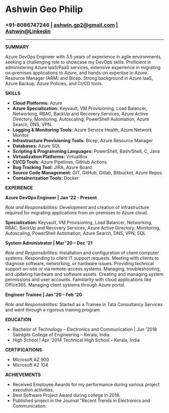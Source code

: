 # Ashwin Geo Philip
###  +91-8086747246 | ashwin.gp2@gmail.com | [Ashwin@Linkedin](https://www.linkedin.com/in/ashwin-geo-philip-45b115136)
***


**SUMMARY**

Azure DevOps Engineer with 3.5 years of experience in agile environments, seeking a challenging role to showcase my DevOps skills. Proficient in administering Azure IaaS/PaaS services, extensive experience in migrating on-premises applications to Azure, and hands-on expertise in Azure Resource Manager (ARM) and Bicep. Strong background in Azure IaaS, Azure Backup, Azure Policies, and CI/CD tools.

**SKILLS**
- **Cloud Platforms:** Azure
- **Azure Specialization:** Keyvault, VM Provisioning, Load Balancer, Networking, RBAC, BackUp and Recovery Services, Azure Active Directory, Monitoring, Autoscaling, PowerShell Automation, Azure Search, DNS, VPN.
- **Logging & Monitoring Tools:** Azure Service Health, Azure Network Monitor
- **Infrastructure Provisioning Tools:** Bicep, Azure Resource Manager
- **Databases:** Azure SQL
- **Scripting & Programming Languages:** PowerShell, Bash/Shell, C, Java
- **Virtualization Platforms:** VirtualBox
- **CI/CD Tools:** Azure Pipelines, GitHub Actions
- **Bug Tracking Tool:** JIRA, Azure Board
- **Source Code Management:** GIT, GitHub, Gitlab, Bitbucket, Azure Repos
- **Containerization Tools:** Docker

**EXPERIENCE**

**Azure DevOps Engineer | Jan '22 - Present**

*Role and Responsibilities:* Development and creation of infrastructure required for migrating applications from on-premises to Azure cloud.

**Specialization:** Keyvault, VM Provisioning, Load Balancer, Networking, RBAC, BackUp and Recovery Services, Azure Active Directory, Monitoring, Autoscaling, PowerShell Automation, Azure Search, DNS, VPN, SQL

**System Administrator | Mar '20 – Dec '21**

*Role and Responsibilities:* Installation and configuration of client computer systems. Responding to client IT support requests. Meeting with clients to diagnose software, networking, or hardware issues. Providing technical support on-site or via remote-access systems. Managing, troubleshooting, and updating hardware and software assets. Creating and managing system permissions and user accounts. Familiarity with cloud applications like Office365. Managing client systems through Azure portal.

**Engineer Trainee | Jan '20 – Feb '20**

*Role and Responsibilities:* Started as a Trainee in Tata Consultancy Services and went through a rigorous training program.

**EDUCATION**

- Bachelor of Technology – Electronics and Communication | Jun '2018
  Saintgits College of Engineering – Kerala, India
- High School | Apr '2014
  Technical High School – Kerala, India

**CERTIFICATIONS**

- Microsoft AZ 900
- Microsoft AZ 104

**ACHIEVEMENTS**

- Received Employee Awards for my performance during various project execution activities.
- Best Software Project Award during college in 2018.
- Published project in the Journal "Recent Trends in Electronics and Communication.
